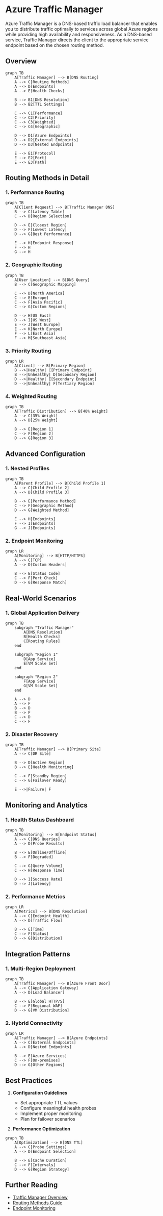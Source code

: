 # Azure Traffic Manager

Azure Traffic Manager is a DNS-based traffic load balancer that enables you to distribute traffic optimally to services across global Azure regions while providing high availability and responsiveness. As a DNS-based service, Traffic Manager directs the client to the appropriate service endpoint based on the chosen routing method.

## Overview

```mermaid
graph TB
    A[Traffic Manager] --> B[DNS Routing]
    A --> C[Routing Methods]
    A --> D[Endpoints]
    A --> E[Health Checks]
    
    B --> B1[DNS Resolution]
    B --> B2[TTL Settings]
    
    C --> C1[Performance]
    C --> C2[Priority]
    C --> C3[Weighted]
    C --> C4[Geographic]
    
    D --> D1[Azure Endpoints]
    D --> D2[External Endpoints]
    D --> D3[Nested Endpoints]
    
    E --> E1[Protocol]
    E --> E2[Port]
    E --> E3[Path]
```

## Routing Methods in Detail

### 1. Performance Routing
```mermaid
graph TB
    A[Client Request] --> B[Traffic Manager DNS]
    B --> C[Latency Table]
    C --> D[Region Selection]
    
    D --> E[Closest Region]
    D --> F[Lowest Latency]
    D --> G[Best Performance]
    
    E --> H[Endpoint Response]
    F --> H
    G --> H
```

### 2. Geographic Routing
```mermaid
graph TB
    A[User Location] --> B[DNS Query]
    B --> C[Geographic Mapping]
    
    C --> D[North America]
    C --> E[Europe]
    C --> F[Asia Pacific]
    C --> G[Custom Regions]
    
    D --> H[US East]
    D --> I[US West]
    E --> J[West Europe]
    E --> K[North Europe]
    F --> L[East Asia]
    F --> M[Southeast Asia]
```

### 3. Priority Routing
```mermaid
graph LR
    A[Client] --> B[Primary Region]
    B -->|Healthy| C[Primary Endpoint]
    B -->|Unhealthy| D[Secondary Region]
    D -->|Healthy| E[Secondary Endpoint]
    D -->|Unhealthy| F[Tertiary Region]
```

### 4. Weighted Routing
```mermaid
graph TB
    A[Traffic Distribution] --> B[40% Weight]
    A --> C[35% Weight]
    A --> D[25% Weight]
    
    B --> E[Region 1]
    C --> F[Region 2]
    D --> G[Region 3]
```

## Advanced Configuration

### 1. Nested Profiles
```mermaid
graph TB
    A[Parent Profile] --> B[Child Profile 1]
    A --> C[Child Profile 2]
    A --> D[Child Profile 3]
    
    B --> E[Performance Method]
    C --> F[Geographic Method]
    D --> G[Weighted Method]
    
    E --> H[Endpoints]
    F --> I[Endpoints]
    G --> J[Endpoints]
```

### 2. Endpoint Monitoring
```mermaid
graph LR
    A[Monitoring] --> B[HTTP/HTTPS]
    A --> C[TCP]
    A --> D[Custom Headers]
    
    B --> E[Status Code]
    C --> F[Port Check]
    D --> G[Response Match]
```

## Real-World Scenarios

### 1. Global Application Delivery
```mermaid
graph TB
    subgraph "Traffic Manager"
        A[DNS Resolution]
        B[Health Checks]
        C[Routing Rules]
    end
    
    subgraph "Region 1"
        D[App Service]
        E[VM Scale Set]
    end
    
    subgraph "Region 2"
        F[App Service]
        G[VM Scale Set]
    end
    
    A --> D
    A --> F
    B --> D
    B --> F
    C --> D
    C --> F
```

### 2. Disaster Recovery
```mermaid
graph TB
    A[Traffic Manager] --> B[Primary Site]
    A --> C[DR Site]
    
    B --> D[Active Region]
    B --> E[Health Monitoring]
    
    C --> F[Standby Region]
    C --> G[Failover Ready]
    
    E -->|Failure| F
```

## Monitoring and Analytics

### 1. Health Status Dashboard
```mermaid
graph TB
    A[Monitoring] --> B[Endpoint Status]
    A --> C[DNS Queries]
    A --> D[Probe Results]
    
    B --> E[Online/Offline]
    B --> F[Degraded]
    
    C --> G[Query Volume]
    C --> H[Response Time]
    
    D --> I[Success Rate]
    D --> J[Latency]
```

### 2. Performance Metrics
```mermaid
graph LR
    A[Metrics] --> B[DNS Resolution]
    A --> C[Endpoint Health]
    A --> D[Traffic Flow]
    
    B --> E[Time]
    C --> F[Status]
    D --> G[Distribution]
```

## Integration Patterns

### 1. Multi-Region Deployment
```mermaid
graph TB
    A[Traffic Manager] --> B[Azure Front Door]
    A --> C[Application Gateway]
    A --> D[Load Balancer]
    
    B --> E[Global HTTP/S]
    C --> F[Regional WAF]
    D --> G[VM Distribution]
```

### 2. Hybrid Connectivity
```mermaid
graph LR
    A[Traffic Manager] --> B[Azure Endpoints]
    A --> C[External Endpoints]
    A --> D[Nested Endpoints]
    
    B --> E[Azure Services]
    C --> F[On-premises]
    D --> G[Other Regions]
```

## Best Practices

1. **Configuration Guidelines**
   - Set appropriate TTL values
   - Configure meaningful health probes
   - Implement proper monitoring
   - Plan for failover scenarios

2. **Performance Optimization**
```mermaid
graph TB
    A[Optimization] --> B[DNS TTL]
    A --> C[Probe Settings]
    A --> D[Endpoint Selection]
    
    B --> E[Cache Duration]
    C --> F[Intervals]
    D --> G[Region Strategy]
```

## Further Reading
- [Traffic Manager Overview](https://learn.microsoft.com/en-us/azure/traffic-manager/traffic-manager-overview)
- [Routing Methods Guide](https://learn.microsoft.com/en-us/azure/traffic-manager/traffic-manager-routing-methods)
- [Endpoint Monitoring](https://learn.microsoft.com/en-us/azure/traffic-manager/traffic-manager-monitoring)